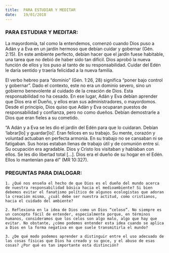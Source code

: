 ```yaml
---
title:  PARA ESTUDIAR Y MEDITAR
date:   19/01/2018
---
```


### PARA ESTUDIAR Y MEDITAR:

La mayordomía, tal como la entendemos, comenzó cuando Dios puso a Adán y a Eva en un jardín hermoso que debían cuidar y gobernar (Gén. 2:15). En este ambiente perfecto, debían hacer que el jardín fuese habitable, una tarea que no debió de haber sido tan difícil. Dios aprobó la nueva función de ellos y los puso al tanto de su responsabilidad. Cuidar del Edén le daría sentido y traería felicidad a la nueva familia. 

El verbo hebreo para “dominio” (Gén. 1:26, 28) significa “poner bajo control y gobernar”. Dado el contexto, este no era un dominio severo, sino un gobierno benevolente al cuidado de la creación de Dios. Esta responsabilidad no ha cesado. En ese lugar, Adán y Eva debían aprender que Dios era el Dueño, y ellos eran sus administradores, o mayordomos. Desde el principio, Dios quiso que Adán y Eva ocuparan puestos de responsabilidad y confianza, pero no como dueños. Debían demostrarle a Dios que eran fieles a su cometido. 

“A Adán y a Eva se les dio el jardín del Edén para que lo cuidaran. Debían ‘labrar[lo] y guardar[lo]’. Eran felices en su trabajo. Su mente, corazón y voluntad actuaban en perfecta armonía. En su trabajo no se cansaban ni se fatigaban. Sus horas estaban llenas de trabajo útil y de comunión entre sí. Su ocupación era agradable. Dios y Cristo los visitaban y hablaban con ellos. Se les dio libertad total [...]. Dios era el dueño de su hogar en el Edén. Ellos lo mantenían para él” (MR 10:327). 

### PREGUNTAS PARA DIALOGAR:

`1. ¿Qué nos enseña el hecho de que Dios es el dueño del mundo acerca de nuestra responsabilidad básica hacia el medioambiente? Si bien debemos evitar el fanatismo político de algunos ecologistas que adoran la creación misma, ¿cuál debe ser nuestra actitud, como cristianos, hacia el cuidado del ambiente?`
 
`2. Reflexiona en la idea de Dios como un Dios “celoso”. No siempre es un concepto fácil de entender, especialmente porque, en términos humanos, consideramos que los celos son algo malo, algo que hay que evitar. No obstante, ¿cómo podemos entender esta idea cuando se aplica a Dios en la forma negativa en que suele transmitirla el mundo?`
 
`3. ¿De qué modo podemos aprender a distinguir entre el uso adecuado de las cosas físicas que Dios ha creado y su goce, y el abuso de esas cosas? ¿Por qué es tan importante esta distinción?`